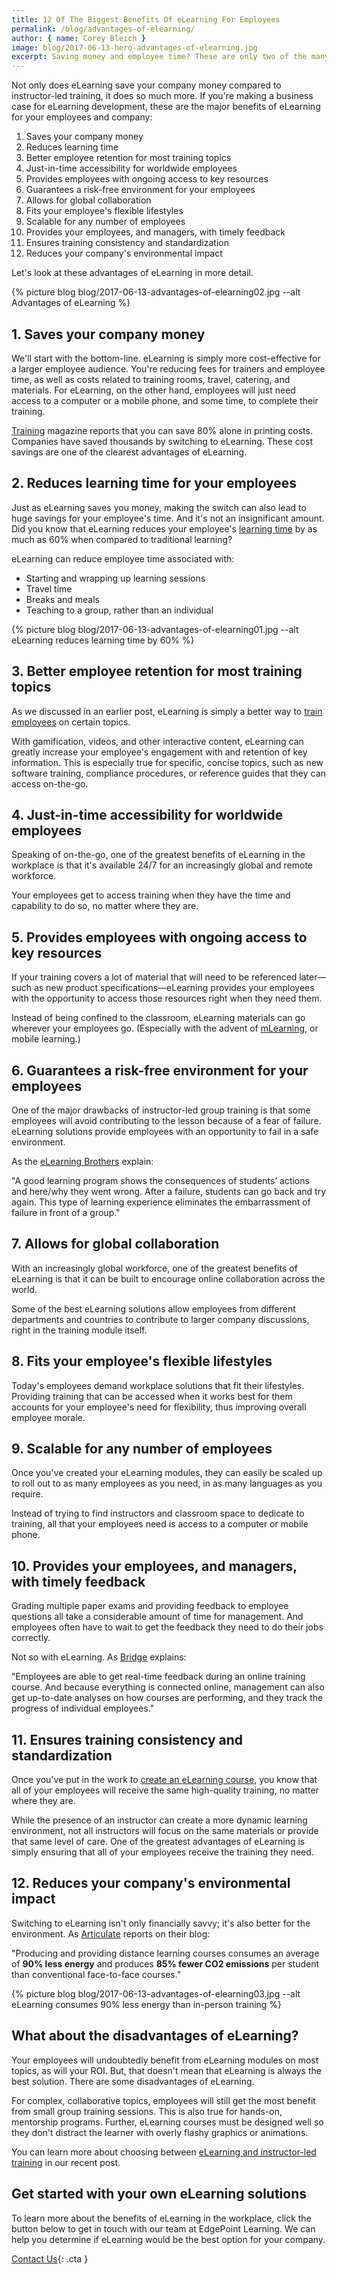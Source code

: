 ```yaml
---
title: 12 Of The Biggest Benefits Of eLearning For Employees
permalink: /blog/advantages-of-elearning/
author: { name: Corey Bleich }
image: blog/2017-06-13-hero-advantages-of-elearning.jpg
excerpt: Saving money and employee time? These are only two of the many benefits of eLearning for your workforce. Read on to learn more.
---
```


Not only does eLearning save your company money compared to instructor-led training, it does so much more. If you're making a business case for eLearning development, these are the major benefits of eLearning for your employees and company:

1. Saves your company money
2. Reduces learning time
3. Better employee retention for most training topics
4. Just-in-time accessibility for worldwide employees
5. Provides employees with ongoing access to key resources
6. Guarantees a risk-free environment for your employees 
7. Allows for global collaboration
8. Fits your employee's flexible lifestyles
9. Scalable for any number of employees
10. Provides your employees, and managers, with timely feedback
11. Ensures training consistency and standardization
12. Reduces your company's environmental impact

Let's look at these advantages of eLearning in more detail. 

{% picture blog blog/2017-06-13-advantages-of-elearning02.jpg --alt Advantages of eLearning %}

##  1. Saves your company money

We'll start with the bottom-line. eLearning is simply more cost-effective for a larger employee audience.
You're reducing fees for trainers and employee time, as well as costs related to training rooms, travel, catering, and materials. For eLearning, on the other hand, employees will just need access to a computer or a mobile phone, and some time, to complete their training.

[Training](https://trainingmag.com/why-are-our-print-budgets-so-high-digital-world) magazine reports that you can save 80% alone in printing costs. Companies have saved thousands by switching to eLearning. These cost savings are one of the clearest advantages of eLearning.

##  2. Reduces learning time for your employees

Just as eLearning saves you money, making the switch can also lead to huge savings for your employee's time. And it's not an insignificant amount. Did you know that eLearning reduces your employee's [learning time](http://www.kineo.com/us/resources/new-to-elearning/the-benefits-of-elearning) by as much as 60% when compared to traditional learning?

eLearning can reduce employee time associated with:

*  Starting and wrapping up learning sessions
*  Travel time
*  Breaks and meals
*  Teaching to a group, rather than an individual

{% picture blog blog/2017-06-13-advantages-of-elearning01.jpg --alt eLearning reduces learning time by 60% %}

##  3. Better employee retention for most training topics

As we discussed in an earlier post, eLearning is simply a better way to [train employees](/blog/Instructor-led-Training-vs-eLearning/) on certain topics.

With gamification, videos, and other interactive content, eLearning can greatly increase your employee's engagement with and retention of key information. This is especially true for specific, concise topics, such as new software training, compliance procedures, or reference guides that they can access on-the-go.

##  4. Just-in-time accessibility for worldwide employees

Speaking of on-the-go, one of the greatest benefits of eLearning in the workplace is that it's available 24/7 for an increasingly global and remote workforce. 

Your employees get to access training when they have the time and capability to do so, no matter where they are.

##  5. Provides employees with ongoing access to key resources

If your training covers a lot of material that will need to be referenced later—such as new product specifications—eLearning provides your employees with the opportunity to access those resources right when they need them.

Instead of being confined to the classroom, eLearning materials can go wherever your employees go. (Especially with the advent of [mLearning](/blog/types-of-microlearning/), or mobile learning.)

##  6. Guarantees a risk-free environment for your employees

One of the major drawbacks of instructor-led group training is that some employees will avoid contributing to the lesson because of a fear of failure. eLearning solutions provide employees with an opportunity to fail in a safe environment.

As the [eLearning Brothers](http://elearningbrothers.com/the-advantages-of-elearning/) explain:

"A good learning program shows the consequences of students’ actions and here/why they went wrong. After a failure, students can go back and try again. This type of learning experience eliminates the embarrassment of failure in front of a group."

##  7. Allows for global collaboration

With an increasingly global workforce, one of the greatest benefits of eLearning is that it can be built to encourage online collaboration across the world. 

Some of the best eLearning solutions allow employees from different departments and countries to contribute to larger company discussions, right in the training module itself.

##  8. Fits your employee's flexible lifestyles

Today's employees demand workplace solutions that fit their lifestyles. Providing training that can be accessed when it works best for them accounts for your employee's need for flexibility, thus improving overall employee morale.

##  9. Scalable for any number of employees

Once you've created your eLearning modules, they can easily be scaled up to roll out to as many employees as you need, in as many languages as you require. 

Instead of trying to find instructors and classroom space to dedicate to training, all that your employees need is access to a computer or mobile phone.

##  10. Provides your employees, and managers, with timely feedback

Grading multiple paper exams and providing feedback to employee questions all take a considerable amount of time for management. And employees often have to wait to get the feedback they need to do their jobs correctly.

Not so with eLearning. As [Bridge](https://www.getbridge.com/lc/articles/benefits-of-e-learning) explains:

"Employees are able to get real-time feedback during an online training course. And because everything is connected online, management can also get up-to-date analyses on how courses are performing, and they track the progress of individual employees."

##  11. Ensures training consistency and standardization

Once you've put in the work to [create an eLearning course](/blog/How-To-Create-Your-Custom-eLearning-Course-With-25-Free-Tools/), you know that all of your employees will receive the same high-quality training, no matter where they are.

While the presence of an instructor can create a more dynamic learning environment, not all instructors will focus on the same materials or provide that same level of care. One of the greatest advantages of eLearning is simply ensuring that all of your employees receive the training they need.

##  12. Reduces your company's environmental impact

Switching to eLearning isn't only financially savvy; it's also better for the environment. As [Articulate](http://blogs.articulate.com/rapid-elearning/why-e-learning-is-so-effective/) reports on their blog:

"Producing and providing distance learning courses consumes an average of <strong>90% less energy</strong> and produces <strong>85% fewer CO2 emissions</strong> per student than conventional face-to-face courses."

{% picture blog blog/2017-06-13-advantages-of-elearning03.jpg --alt eLearning consumes 90% less energy than in-person training %}

##  What about the disadvantages of eLearning?

Your employees will undoubtedly benefit from eLearning modules on most topics, as will your ROI. But, that doesn't mean that eLearning is always the best solution. There are some disadvantages of eLearning.

For complex, collaborative topics, employees will still get the most benefit from small group training sessions. This is also true for hands-on, mentorship programs. Further, eLearning courses must be designed well so they don't distract the learner with overly flashy graphics or animations. 

You can learn more about choosing between [eLearning and instructor-led training](/blog/Instructor-led-Training-vs-eLearning/) in our recent post.

##  Get started with your own eLearning solutions

To learn more about the benefits of eLearning in the workplace, click the button below to get in touch with our team at EdgePoint Learning. We can help you determine if eLearning would be the best option for your company.

[Contact Us](/contact/ ){: .cta }
